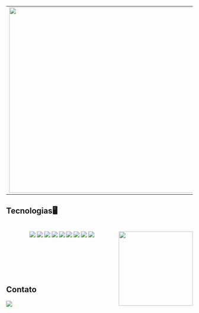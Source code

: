 
<center>
<table>
    <tr>
    <td><img width="500px" align="left" src="https://github-readme-stats.vercel.app/api?username=pedrovitorqa&show_icons=true&theme=dracula&include_all_commits=true&count_private=true"/> </td>
     <td><img width="400px" align="left" src="https://github-readme-stats.vercel.app/api/top-langs/?username=pedrovitorqa&layout=compact&langs_count=7&theme=dracula"/></td>
    </tr>   
</table>
</center>

## Tecnologias🖥️  
  <p align="center">
    <br>
    <img src="https://img.shields.io/badge/c%23%20-blueviolet.svg?&style=for-the-badge&logo=c-sharp&logoColor=white"/>
    <img src="https://img.shields.io/badge/html5%20-%23E34F26.svg?&style=for-the-badge&logo=html5&logoColor=white"/>
    <img src="https://img.shields.io/badge/css3%20-%231572B6.svg?&style=for-the-badge&logo=css3&logoColor=white"/>
    <img src="https://img.shields.io/badge/javascript%20-yellow.svg?&style=for-the-badge&logo=javascript&logoColor=white"/>
    <img src="https://img.shields.io/badge/java%20-red.svg?&style=for-the-badge&logo=java&logoColor=white"/>
    <img src="https://img.shields.io/badge/php%20-%231572B6.svg?&style=for-the-badge&logo=php&logoColor=white"/>
    <img src="https://img.shields.io/badge/ruby%20-%23323330.svg?&style=for-the-badge&logo=ruby&logoColor=red"/>
    <img src="https://img.shields.io/badge/git%20-%23F05033.svg?&style=for-the-badge&logo=git&logoColor=white"/>
    <img src="https://img.shields.io/badge/github%20-%23121011.svg?&style=for-the-badge&logo=github&logoColor=white"/>
    <img align="right" height="200" src="https://media.giphy.com/media/ao9DUiTKH60XS/giphy.gif"/>
</p>
<br>
<br>
<br>
<p align="left">
<br>
    
## Contato    
<a href="https://www.linkedin.com/in/pedro-honorio-36ba6a1b8/" target="_blank"><img src="https://img.shields.io/badge/-LinkedIn-%230077B5?style=for-the-badge&logo=linkedin&logoColor=white" target="_blank"></a> 
</p>

